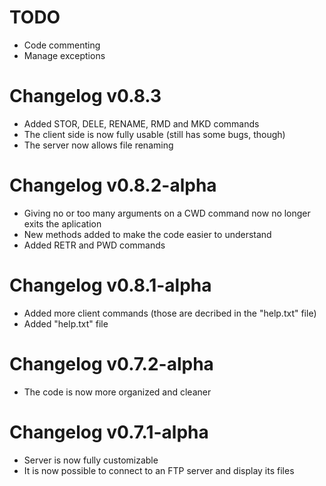 # TODO
* Code commenting
* Manage exceptions

# Changelog v0.8.3
* Added STOR, DELE, RENAME, RMD and MKD commands
* The client side is now fully usable (still has some bugs, though)
* The server now allows file renaming

# Changelog v0.8.2-alpha
* Giving no or too many arguments on a CWD command now no longer exits the aplication
* New methods added to make the code easier to understand
* Added RETR and PWD commands

# Changelog v0.8.1-alpha
* Added more client commands (those are decribed in the "help.txt" file)
* Added "help.txt" file

# Changelog v0.7.2-alpha
* The code is now more organized and cleaner

# Changelog v0.7.1-alpha
* Server is now fully customizable
* It is now possible to connect to an FTP server and display its files
